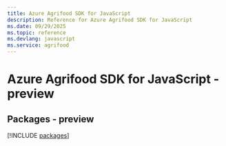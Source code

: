 ```yaml
---
title: Azure Agrifood SDK for JavaScript
description: Reference for Azure Agrifood SDK for JavaScript
ms.date: 09/29/2025
ms.topic: reference
ms.devlang: javascript
ms.service: agrifood
---
```

# Azure Agrifood SDK for JavaScript - preview
## Packages - preview
[!INCLUDE [packages](agrifood-index.md)]